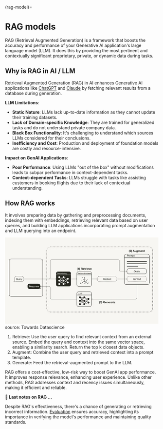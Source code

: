 (rag-model)=

# RAG models

RAG (Retrieval Augmented Generation) is a framework that boosts the accuracy and performance of your Generative AI application's large language model (LLM). It does this by providing the most pertinent and contextually significant proprietary, private, or dynamic data during tasks.

## Why is RAG in AI / LLM

Retrieval Augmented Generation (RAG) in AI enhances Generative AI applications like [ChatGPT](https://openai.com/blog/chatgpt) and [Claude](https://claude.ai/) by fetching relevant results from a database during generation.
  
**LLM Limitations**:
   - **Static Nature**: LLMs lack up-to-date information as they cannot update their training datasets.
   - **Lack of Domain-specific Knowledge**: They are trained for generalized tasks and do not understand private company data.
   - **Black Box Functionality**: It's challenging to understand which sources LLMs considered for their conclusions.
   - **Inefficiency and Cost**: Production and deployment of foundation models are costly and resource-intensive.

**Impact on GenAI Applications**:
   - **Poor Performance**: Using LLMs "out of the box" without modifications leads to subpar performance in context-dependent tasks.
   - **Context-dependent Tasks**: LLMs struggle with tasks like assisting customers in booking flights due to their lack of contextual understanding.

## How RAG works

It  involves preparing data by gathering and preprocessing documents, indexing them with embeddings, retrieving relevant data based on user queries, and building LLM applications incorporating prompt augmentation and LLM querying into an endpoint.

![](../_static/imgs/rag.jpg)
source: Towards Datascience


1. Retrieve: Use the user query to find relevant context from an external source. Embed the query and context into the same vector space, enabling a similarity search. Return the top k closest data objects.
2. Augment: Combine the user query and retrieved context into a prompt template.
3. Generate: Feed the retrieval-augmented prompt to the LLM.

RAG offers a cost-effective, low-risk way to boost GenAI app performance. It improves response relevance, enhancing user experience. Unlike other methods, RAG addresses context and recency issues simultaneously, making it efficient and reliable.

**📝 Last notes on RAG ...**

Despite RAG's effectiveness, there's a chance of generating or retrieving incorrect information. [Evaluation](./evaluation.md) ensures accuracy, highlighting its importance in verifying the model's performance and maintaining quality standards.
